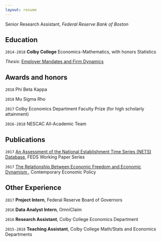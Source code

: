 ```yaml
---
layout: resume
---
```

Senior Research Assistant, *Federal Reserve Bank of Boston*

## Education

`2014-2018`
__Colby College__
Economics-Mathematics, with honors
Statistics

*Thesis*: [Employer Mandates and Firm Dynamics](http://www.colby.edu/econ/wp-content/uploads/sites/73/2018/08/kb_thesis-4.pdf)

## Awards and honors

`2018`
Phi Beta Kappa

`2018`
Mu Sigma Rho

`2017`
Colby Economics Department Faculty Prize (for high scholarly attainment)

`2016-2018`
NESCAC All-Academic Team

## Publications

<!-- A list is also available [online](https://scholar.google.co.uk/citations?user=LTOTl0YAAAAJ) -->

`2017`
[An Assessment of the National Establishment Time Series (NETS) Database](https://www.federalreserve.gov/econres/feds/an-assessment-of-the-national-establishment-time-series-nets-database.htm), FEDS Working Paper Series

`2017`
[The Relationship Between Economic Freedom and Economic Dynamism ](https://onlinelibrary.wiley.com/doi/abs/10.1111/coep.12194), Contemporary Economic Policy

## Other Experience

`2017`
__Project Intern__, Federal Reserve Board of Governors

`2016`
__Data Analyst Intern__, OmniClaim 

`2016`
__Research Assistant__, Colby College Economics Department

`2015-2018`
__Teaching Assistant__, Colby College Math/Stats and Economics Departments




<!-- ### Footer

Last updated: May 2013 -->


